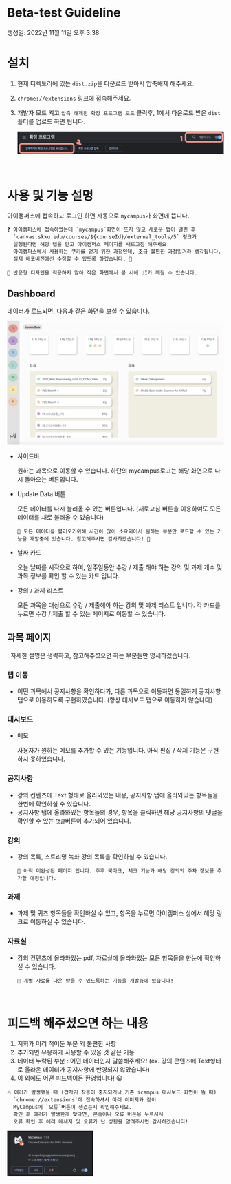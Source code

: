 # Beta-test Guideline

생성일: 2022년 11월 11일 오후 3:38

# 설치
1. 현재 디렉토리에 있는 `dist.zip`을 다운로드 받아서 압축해제 해주세요.
2. `chrome://extensions` 링크에 접속해주세요.
3. 개발자 모드 켜고 `압축 해제된 확장 프로그램 로드` 클릭후, 1에서 다운로드 받은 `dist` 폴더를 업로드 하면 됩니다.
    
    ![install_img](./img/install.png)
    
<br/>

# 사용 및 기능 설명

아이캠퍼스에 접속하고 로그인 하면 자동으로 `mycampus`가 화면에 뜹니다.

```html
❓ 아이캠퍼스에 접속하였는데 `mycampus`화면이 뜨지 않고 새로운 탭이 열린 후 
  `canvas.skku.edu/courses/${courseId}/external_tools/5` 링크가  
  실행된다면 해당 탭을 닫고 아이캠퍼스 페이지를 새로고침 해주세요.
  아이캠퍼스에서 사용하는 쿠키를 얻기 위한 과정인데, 조금 불편한 과정일거라 생각됩니다. 
  실제 배포버전에선 수정할 수 있도록 하겠습니다. 🙂
```

```
📌 반응형 디자인을 적용하지 않아 작은 화면에서 볼 시에 UI가 깨질 수 있습니다.
```

## Dashboard

데이터가 로드되면, 다음과 같은 화면을 보실 수 있습니다.

![dashboard](./img/dashboard.png)

- 사이드바
    
    원하는 과목으로 이동할 수 있습니다. 하단의 mycampus로고는 해당 화면으로 다시 돌아오는 버튼입니다.
    
- Update Data 버튼
    
    모든 데이터를 다시 불러올 수 있는 버튼입니다. (새로고침 버튼을 이용하여도 모든 데이터를 새로 불러올 수 있습니다)
    
    ```
    📌 모든 데이터를 불러오기위해 시간이 많이 소요되어서 원하는 부분만 로드할 수 있는 기능을 개발중에 있습니다. 참고해주시면 감사하겠습니다! 🙂
    ```
    
- 날짜 카드
    
    오늘 날짜를 시작으로 하여, 일주일동안 수강 / 제출 해야 하는 강의 및 과제 개수 및 과목 정보를 확인 할 수 있는 카드 입니다.
    
- 강의 / 과제 리스트
    
    모든 과목을 대상으로 수강 / 제출해야 하는 강의 및 과제 리스트 입니다. 각 카드를 누르면 수강 / 제출 할 수 있는 페이지로 이동할 수 있습니다.
    

## 과목 페이지

: 자세한 설명은 생략하고, 참고해주셨으면 하는 부분들만 명세하겠습니다.

### 탭 이동

- 어떤 과목에서 공지사항을 확인하다가, 다른 과목으로 이동하면 동일하게 공지사항 탭으로 이동하도록 구현하였습니다. (항상 대시보드 탭으로 이동하지 않습니다)

### 대시보드

- 메모
    
    사용자가 원하는 메모를 추가할 수 있는 기능입니다. 아직 편집 / 삭제 기능은 구현 하지 못하였습니다.
    

### 공지사항

- 강의 컨텐츠에 Text 형태로 올라와있는 내용, 공지사항 탭에 올라와있는 항목들을 한번에 확인하실 수 있습니다.
- 공지사항 탭에 올라와있는 항목들의 경우, 항목을 클릭하면 해당 공지사항의 댓글을 확인할 수 있는 `댓글`버튼이 추가되어 있습니다.

### 강의

- 강의 목록, 스트리밍 녹화 강의 목록을 확인하실 수 있습니다.
    
    ```
    📌 아직 미완성된 페이지 입니다. 추후 북마크, 체크 기능과 해당 강의의 주차 정보를 추가할 예정입니다.
    ```
    

### 과제

- 과제 및 퀴즈 항목들을 확인하실 수 있고, 항목을 누르면 아이캠퍼스 상에서 해당 링크로 이동하실 수 있습니다.

### 자료실

- 강의 컨텐츠에 올라와있는 pdf, 자료실에 올라와있는 모든 항목들을 한눈에 확인하실 수 있습니다.
    ```
    📌 개별 자료를 다운 받을 수 있도록하는 기능을 개발중에 있습니다!
    ```
    
<br/>

# 피드백 해주셨으면 하는 내용

1. 저희가 미리 적어둔 부분 외 불편한 사항
2. 추가되면 유용하게 사용할 수 있을 것 같은 기능
3. 데이터 누락된 부분 : 어떤 데이터인지 말씀해주세요! (ex. 강의 콘텐츠에 Text형태로 올라온 데이터가 공지사항에 반영되지 않았습니다)
4. 이 외에도 어떤 피드백이든 환영입니다! 😀

```
🔥 에러가 발생했을 때 (갑자기 작동이 중지되거나 기존 icampus 대시보드 화면이 뜰 때) 
  `chrome://extensions`에 접속하셔서 아래 이미지와 같이 
  MyCampus에 `오류`버튼이 생겼는지 확인해주세요. 
  확인 후 에러가 발생한게 맞다면, 콘솔이나 오류 버튼을 누르셔서 
  오류 확인 후 에러 메세지 및 오류가 난 상황을 알려주시면 감사하겠습니다!
```

<img src="./img/error.png" alt="error" style="width:200px;"/>

</aside>